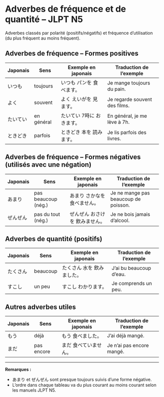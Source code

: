 # Adverbes de fréquence et de quantité – JLPT N5

Adverbes classés par polarité (positifs/négatifs) et fréquence d’utilisation (du plus fréquent au moins fréquent).

## Adverbes de fréquence – Formes positives

| Japonais    | Sens         | Exemple en japonais          | Traduction de l’exemple          |
|-------------|--------------|------------------------------|----------------------------------|
| いつも      | toujours     | いつも パンを 食べます。        | Je mange toujours du pain.       |
| よく        | souvent      | よく えいがを 見ます。          | Je regarde souvent des films.    |
| たいてい    | en général   | たいてい 7時に おきます。       | En général, je me lève à 7h.     |
| ときどき    | parfois      | ときどき 本を 読みます。         | Je lis parfois des livres.       |

## Adverbes de fréquence – Formes négatives (utilisés avec une négation)

| Japonais    | Sens                 | Exemple en japonais              | Traduction de l’exemple          |
|-------------|----------------------|----------------------------------|----------------------------------|
| あまり      | pas beaucoup (nég.)  | あまり さかなを 食べません。      | Je ne mange pas beaucoup de poisson. |
| ぜんぜん    | pas du tout (nég.)   | ぜんぜん おさけを 飲みません。     | Je ne bois jamais d’alcool.      |

## Adverbes de quantité (positifs)

| Japonais    | Sens         | Exemple en japonais         | Traduction de l’exemple          |
|-------------|--------------|-----------------------------|----------------------------------|
| たくさん    | beaucoup     | たくさん 水を 飲みました。     | J’ai bu beaucoup d’eau.          |
| すこし      | un peu       | すこし わかります。           | Je comprends un peu.             |

## Autres adverbes utiles

| Japonais    | Sens         | Exemple en japonais         | Traduction de l’exemple          |
|-------------|--------------|-----------------------------|----------------------------------|
| もう        | déjà         | もう 食べました。              | J’ai déjà mangé.                 |
| まだ        | pas encore   | まだ 食べていません。           | Je n’ai pas encore mangé.        |

---

**Remarques :**
- あまり et ぜんぜん sont presque toujours suivis d’une forme négative.
- L’ordre dans chaque tableau va du plus courant au moins courant selon les manuels JLPT N5.
